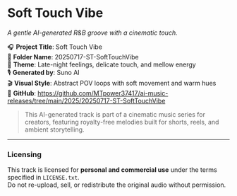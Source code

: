# Soft Touch Vibe  
_A gentle AI-generated R&B groove with a cinematic touch._

🎧 **Project Title**: Soft Touch Vibe  
📁 **Folder Name**: 20250717-ST-SoftTouchVibe  
🎨 **Theme**: Late-night feelings, delicate touch, and mellow energy  
🎙️ **Generated by**: Suno AI  
🎬 **Visual Style**: Abstract POV loops with soft movement and warm hues  
🔗 **GitHub**: https://github.com/MTpower37417/ai-music-releases/tree/main/2025/20250717-ST-SoftTouchVibe

> This AI-generated track is part of a cinematic music series for creators, featuring royalty-free melodies built for shorts, reels, and ambient storytelling.

---

### Licensing
This track is licensed for **personal and commercial use** under the terms specified in `LICENSE.txt`.  
Do not re-upload, sell, or redistribute the original audio without permission.
